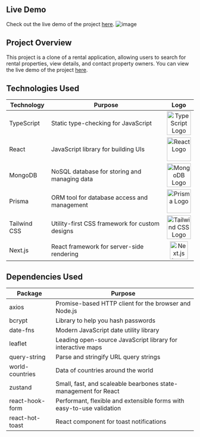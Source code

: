 ## Live Demo

Check out the live demo of the project [here](https://rent-app-clone-ten.vercel.app/).
![image](https://github.com/alpolcaymis/airbnb-clone/assets/71964088/eed57963-d19c-4a53-963b-83f6c86a9737)

## Project Overview

This project is a clone of a rental application, allowing users to search for rental properties, view details, and contact property owners. You can view the live demo of the project [here](https://rent-app-clone-ten.vercel.app/).

## Technologies Used

| Technology   | Purpose                                    | Logo                                                                |
|--------------|--------------------------------------------|---------------------------------------------------------------------|
| TypeScript   | Static type-checking for JavaScript        | <div align="center"><img src="https://upload.wikimedia.org/wikipedia/commons/4/4c/Typescript_logo_2020.svg" alt="TypeScript Logo" height="64"></div> |
| React        | JavaScript library for building UIs        | <div align="center"><img src="https://upload.wikimedia.org/wikipedia/commons/a/a7/React-icon.svg" alt="React Logo" height="64"></div> |
| MongoDB      | NoSQL database for storing and managing data| <div align="center"><img src="https://upload.wikimedia.org/wikipedia/commons/thumb/9/93/MongoDB_Logo.svg/2560px-MongoDB_Logo.svg.png" alt="MongoDB Logo" height="64"></div> |
| Prisma       | ORM tool for database access and management| <div align="center"><img src="https://prismalens.vercel.app/header/logo-white.svg" alt="Prisma Logo" height="64"></div> |
| Tailwind CSS | Utility-first CSS framework for custom designs| <div align="center"><img src="https://seeklogo.com/images/T/tailwind-css-logo-5AD4175897-seeklogo.com.png" alt="Tailwind CSS Logo" height="64"></div> |
| Next.js      | React framework for server-side rendering  | <div align="center"><img src="https://upload.wikimedia.org/wikipedia/commons/8/8e/Nextjs-logo.svg" alt="Next.js Logo" height="48" ></div> |

## Dependencies Used

| Package          | Purpose                                       |
|------------------|-----------------------------------------------|
| axios            | Promise-based HTTP client for the browser and Node.js  |
| bcrypt           | Library to help you hash passwords           |
| date-fns         | Modern JavaScript date utility library      |
| leaflet          | Leading open-source JavaScript library for interactive maps |
| query-string     | Parse and stringify URL query strings       |
| world-countries  | Data of countries around the world          |
| zustand          | Small, fast, and scaleable bearbones state-management for React |
| react-hook-form | Performant, flexible and extensible forms with easy-to-use validation |
| react-hot-toast  | React component for toast notifications     |

